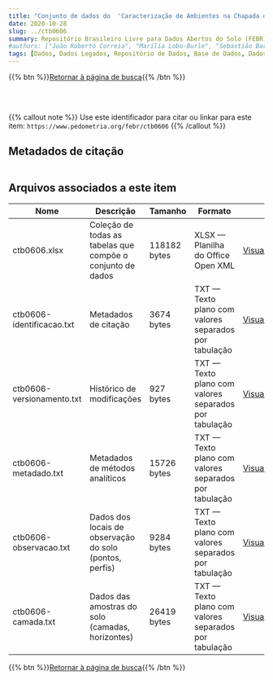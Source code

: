 ```yaml
---
title: "Conjunto de dados do  'Caracterização de Ambientes na Chapada dos Veadeiros / Vale do Rio Paranã: Contribuição para a Classificação Brasileira de Solos'"
date: 2020-10-28
slug: ../ctb0606
summary: Repositório Brasileiro Livre para Dados Abertos do Solo (FEBR) | A febre dos dados de solo no Brasil
#authors: ["João Roberto Correia", "Marília Lobo-Burle", "Sebastião Barreiros Calderano", "Silvio Tulio Spera", "Idarê Azevedo Gomes", "Raphael David dos Santos", "José Eloi Guimarães Campos", "Manoel Claudio da Silva Júnior", "Roselir de Oliveira Nascimento", "Gelson Minela", "Adriana Reatto", "Mariza Nascimento Duarte"]
tags: [Dados, Dados Legados, Repositório de Dados, Base de Dados, Dados Abertos]
---
```


<style>
div.alert > div {
    font-size: 0.8rem;
}
</style>

{{% btn %}}<a href="/febr/buscar/">Retornar à página de busca</a>{{% /btn %}}

<br>
<br>

{{% callout note %}}
Use este identificador para citar ou linkar para este item: `https://www.pedometria.org/febr/ctb0606`
{{% /callout %}}

## Metadados de citação

<table>
<!-- Fonte: https://gist.github.com/jfreels/6814721 -->
<script src="https://d3js.org/d3.v3.min.js" charset="utf-8"></script>
<script type='text/javascript' src='/febr/buscar/script.js'></script>
<script type='text/javascript'>
  d3.tsv('ctb0606-identificacao.txt',function (data) {
    var columns = ['campo', 'valor']
    tabulate(data, columns)
  })
</script>
</table>

## Arquivos associados a este item

<table style="width:100%">
  <thead>
    <tr>
      <th>Nome</th>
      <th>Descrição</th>
      <th>Tamanho</th>
      <th>Formato</th>
      <th></th>
    </tr>
  </thead>
  <tbody>
    <tr>
      <td>ctb0606.xlsx</td>
      <td>Coleção de todas as tabelas que compõe o conjunto de dados</td>
      <td>118182 bytes</td>
      <td>XLSX — Planilha do Office Open XML</td>
      <td><a href="https://cloud.utfpr.edu.br/index.php/s/Df6dhfzYJ1DDeso/download?path=%2Fctb0606&files=ctb0606.xlsx" class="btn btn-primary btn-block" role="button">Visualizar/Abrir</a></td>
    </tr>
    <tr>
      <td>ctb0606-identificacao.txt</td>
      <td>Metadados de citação</td>
      <td>3674 bytes</td>
      <td>TXT — Texto plano com valores separados por tabulação</td>
      <td><a href="https://cloud.utfpr.edu.br/index.php/s/Df6dhfzYJ1DDeso/download?path=%2Fctb0606&files=ctb0606-identificacao.txt" class="btn btn-primary btn-block" role="button">Visualizar/Abrir</a></td>
    </tr>
    <tr>
      <td>ctb0606-versionamento.txt</td>
      <td>Histórico de modificações</td>
      <td>927 bytes</td>
      <td>TXT — Texto plano com valores separados por tabulação</td>
      <td><a href="https://cloud.utfpr.edu.br/index.php/s/Df6dhfzYJ1DDeso/download?path=%2Fctb0606&files=ctb0606-versionamento.txt" class="btn btn-primary btn-block" role="button">Visualizar/Abrir</a></td>
    </tr>
    <tr>
      <td>ctb0606-metadado.txt</td>
      <td>Metadados de métodos analíticos</td>
      <td>15726 bytes</td>
      <td>TXT — Texto plano com valores separados por tabulação</td>
      <td><a href="https://cloud.utfpr.edu.br/index.php/s/Df6dhfzYJ1DDeso/download?path=%2Fctb0606&files=ctb0606-metadado.txt" class="btn btn-primary btn-block" role="button">Visualizar/Abrir</a></td>
    </tr>
    <tr>
      <td>ctb0606-observacao.txt</td>
      <td>Dados dos locais de observação do solo (pontos, perfis)</td>
      <td>9284 bytes</td>
      <td>TXT — Texto plano com valores separados por tabulação</td>
      <td><a href="https://cloud.utfpr.edu.br/index.php/s/Df6dhfzYJ1DDeso/download?path=%2Fctb0606&files=ctb0606-observacao.txt" class="btn btn-primary btn-block" role="button">Visualizar/Abrir</a></td>
    </tr>
    <tr>
      <td>ctb0606-camada.txt</td>
      <td>Dados das amostras do solo (camadas, horizontes)</td>
      <td>26419 bytes</td>
      <td>TXT — Texto plano com valores separados por tabulação</td>
      <td><a href="https://cloud.utfpr.edu.br/index.php/s/Df6dhfzYJ1DDeso/download?path=%2Fctb0606&files=ctb0606-camada.txt" class="btn btn-primary btn-block" role="button">Visualizar/Abrir</a></td>
    </tr>
  </tbody>
</table>

{{% btn %}}<a href="/febr/buscar/">Retornar à página de busca</a>{{% /btn %}}
